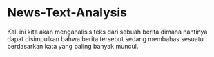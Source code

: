 # News-Text-Analysis
Kali ini kita akan menganalisis teks dari sebuah berita dimana nantinya dapat disimpulkan bahwa berita tersebut sedang membahas sesuatu berdasarkan kata yang paling banyak muncul.
